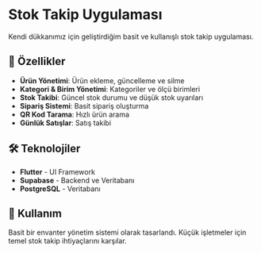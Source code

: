 # Stok Takip Uygulaması

Kendi dükkanımız için geliştirdiğim basit ve kullanışlı stok takip uygulaması.

## 📱 Özellikler

- **Ürün Yönetimi**: Ürün ekleme, güncelleme ve silme
- **Kategori & Birim Yönetimi**: Kategoriler ve ölçü birimleri
- **Stok Takibi**: Güncel stok durumu ve düşük stok uyarıları
- **Sipariş Sistemi**: Basit sipariş oluşturma
- **QR Kod Tarama**: Hızlı ürün arama
- **Günlük Satışlar**: Satış takibi

## 🛠 Teknolojiler

- **Flutter** - UI Framework
- **Supabase** - Backend ve Veritabanı
- **PostgreSQL** - Veritabanı

## 🚀 Kullanım

Basit bir envanter yönetim sistemi olarak tasarlandı. Küçük işletmeler için temel stok takip ihtiyaçlarını karşılar.
